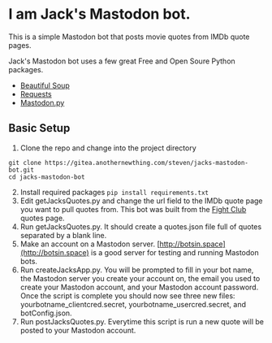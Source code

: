 # I am Jack's Mastodon bot.

This is a simple Mastodon bot that posts movie quotes from IMDb quote pages.

Jack's Mastodon bot uses a few great Free and Open Soure Python packages.
* [Beautiful Soup](https://www.crummy.com/software/BeautifulSoup/)
* [Requests](http://docs.python-requests.org/en/master/)
* [Mastodon.py](https://github.com/halcy/Mastodon.py)

## Basic Setup
1. Clone the repo and change into the project directory
```
git clone https://gitea.anothernewthing.com/steven/jacks-mastodon-bot.git
cd jacks-mastodon-bot
```
2. Install required packages
`pip install requirements.txt`
3. Edit getJacksQuotes.py and change the url field to the IMDb quote page you want to pull quotes from. This bot was built from the [Fight Club](http://www.imdb.com/title/tt0137523/quotes) quotes page.
4. Run getJacksQuotes.py. It should create a quotes.json file full of quotes separated by a blank line.
5. Make an account on a Mastodon server. [http://botsin.space](http://botsin.space) is a good server for testing and running Mastodon bots.
6. Run createJacksApp.py. You will be prompted to fill in your bot name, the Mastodon server you create your account on, the email you used to create your Mastodon account, and your Mastodon account password. Once the script is complete you should now see three new files: yourbotname_clientcred.secret, yourbotname_usercred.secret, and botConfig.json.
7. Run postJacksQuotes.py. Everytime this script is run a new quote will be posted to your Mastodon account.
